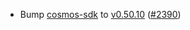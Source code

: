 - Bump [cosmos-sdk](https://github.com/cosmos/cosmos-sdk) to
  [v0.50.10](https://github.com/cosmos/cosmos-sdk/releases/tag/v0.50.10)
  ([\#2390](https://github.com/Roc8Trppn/interchain-security/pull/2390))
